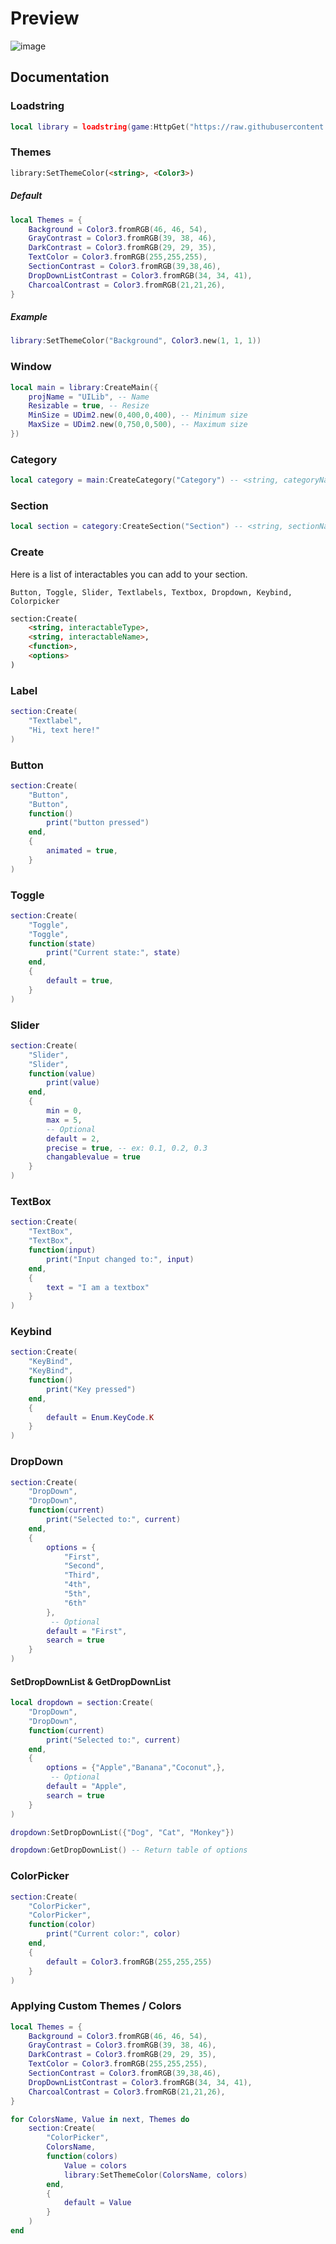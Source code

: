 # Preview
![image](https://github.com/user-attachments/assets/ef3a0898-a219-4082-b703-09c9664ab54a)
## Documentation
### Loadstring
```lua
local library = loadstring(game:HttpGet("https://raw.githubusercontent.com/teppyboy/RbxScripts/master/Misc/UI_Libraries/Zypher/Library.lua"))()
```
### Themes
```html
library:SetThemeColor(<string>, <Color3>)
```
##### Default
```lua
local Themes = {
	Background = Color3.fromRGB(46, 46, 54),
	GrayContrast = Color3.fromRGB(39, 38, 46),
	DarkContrast = Color3.fromRGB(29, 29, 35),
	TextColor = Color3.fromRGB(255,255,255),
	SectionContrast = Color3.fromRGB(39,38,46),
	DropDownListContrast = Color3.fromRGB(34, 34, 41),
	CharcoalContrast = Color3.fromRGB(21,21,26),
}
```

##### Example
```lua
library:SetThemeColor("Background", Color3.new(1, 1, 1))
```


### Window
```lua
local main = library:CreateMain({
    projName = "UILib", -- Name
    Resizable = true, -- Resize
    MinSize = UDim2.new(0,400,0,400), -- Minimum size
    MaxSize = UDim2.new(0,750,0,500), -- Maximum size
})
```
### Category
```lua
local category = main:CreateCategory("Category") -- <string, categoryName>
```
### Section
```lua
local section = category:CreateSection("Section") -- <string, sectionName>
```

###  Create
Here is a list of interactables you can add to your section.
```
Button, Toggle, Slider, Textlabels, Textbox, Dropdown, Keybind, Colorpicker
```
```html
section:Create(
    <string, interactableType>,
    <string, interactableName>,
    <function>,
    <options>
)
```
### Label
```lua
section:Create(
    "Textlabel",
    "Hi, text here!"
)
```
### Button
```lua
section:Create(
    "Button",
    "Button",
    function()
        print("button pressed")
    end,
    {
        animated = true,
    }
)
```
### Toggle
```lua
section:Create(
    "Toggle",
    "Toggle",
    function(state)
        print("Current state:", state)
    end,
    {
        default = true,
    }
)
```
### Slider
```lua
section:Create(
    "Slider",
    "Slider",
    function(value)
        print(value)
    end,
    {
        min = 0,
        max = 5,
        -- Optional
        default = 2,
        precise = true, -- ex: 0.1, 0.2, 0.3
        changablevalue = true
    }
)
```
### TextBox
```lua
section:Create(
    "TextBox",
    "TextBox",
    function(input)
        print("Input changed to:", input)
    end,
    {
        text = "I am a textbox"
    }
)
```
### Keybind
```lua
section:Create(
    "KeyBind",
    "KeyBind", 
    function()
        print("Key pressed")
    end,
    {
        default = Enum.KeyCode.K
    }
)
```
### DropDown
```lua
section:Create(
    "DropDown",
    "DropDown", 
    function(current)
        print("Selected to:", current)
    end,
    {
        options = {
            "First",
            "Second",
            "Third",
            "4th",
            "5th",
            "6th"
        },
         -- Optional
        default = "First",
        search = true
    }
)
```

#### SetDropDownList & GetDropDownList
```lua
local dropdown = section:Create(
    "DropDown",
    "DropDown", 
    function(current)
        print("Selected to:", current)
    end,
    {
        options = {"Apple","Banana","Coconut",},
         -- Optional
        default = "Apple",
        search = true
    }
)

dropdown:SetDropDownList({"Dog", "Cat", "Monkey"})

dropdown:GetDropDownList() -- Return table of options
```

### ColorPicker
```lua
section:Create(
    "ColorPicker",
    "ColorPicker",
    function(color)
        print("Current color:", color)
    end,
    {
        default = Color3.fromRGB(255,255,255)
    }
)
```
### Applying Custom Themes / Colors
```lua
local Themes = {
	Background = Color3.fromRGB(46, 46, 54),
	GrayContrast = Color3.fromRGB(39, 38, 46),
	DarkContrast = Color3.fromRGB(29, 29, 35),
	TextColor = Color3.fromRGB(255,255,255),
	SectionContrast = Color3.fromRGB(39,38,46),
	DropDownListContrast = Color3.fromRGB(34, 34, 41),
	CharcoalContrast = Color3.fromRGB(21,21,26),
}

for ColorsName, Value in next, Themes do
    section:Create(
        "ColorPicker",
        ColorsName,
        function(colors)
            Value = colors
            library:SetThemeColor(ColorsName, colors)
        end,
        {
            default = Value
        }
    )
end
```
